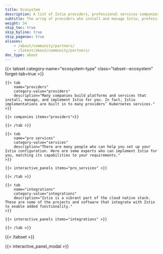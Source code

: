 ```yaml
---
title: Ecosystem
description: A list of Istio providers, professional services companies and integrations.
subtitle: The array of providers who install and manage Istio, professional services, and integrations can help you get the most out of your service mesh.
weight: 34
skip_toc: true
skip_byline: true
skip_pagenav: true
aliases:
    - /about/community/partners/
    - /latest/about/community/partners/
doc_type: about
---
```


{{< tabset category-name="ecosystem-type" class="tabset--ecosystem" forget-tab=true >}}

    {{< tab
        name="providers"
        category-value="providers"
        description="Many companies build platforms and services that install, manage, and implement Istio for you. In fact, Istio implementations are built in to many providers’ Kubernetes services."
    >}}

    {{< companies items="providers">}}

    {{< /tab >}}

    {{< tab
        name="pro services"
        category-value="services"
        description="There are many people who can help you set up your Istio configuration. Here are some experts who can implement Istio for you, matching its capabilities to your requirements."
    >}}

    {{< interactive_panels items="pro_services" >}}

    {{< /tab >}}

    {{< tab
        name="integrations"
        category-value="integrations"
        description="Istio is a vibrant part of the cloud native stack. These are some of the projects and software that integrate with Istio to enable added functionality."
    >}}

    {{< interactive_panels items="integrations" >}}

    {{< /tab >}}

{{< /tabset >}}

{{< interactive_panel_modal >}}
